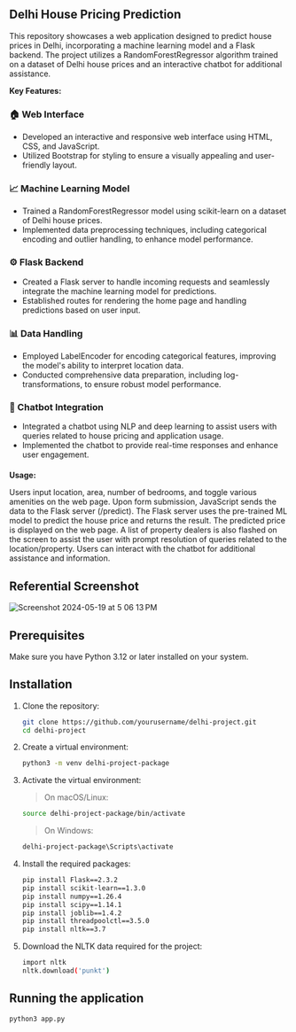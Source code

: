 <h2>Delhi House Pricing Prediction</h2>

This repository showcases a web application designed to predict house prices in Delhi, incorporating a machine learning model and a Flask backend. The project utilizes a RandomForestRegressor algorithm trained on a dataset of Delhi house prices and an interactive chatbot for additional assistance.

<b>Key Features:</b>

<div style="margin-bottom: 20px;">
    <h3>🏠 Web Interface</h3>
    <ul>
        <li>Developed an interactive and responsive web interface using HTML, CSS, and JavaScript.</li>
        <li>Utilized Bootstrap for styling to ensure a visually appealing and user-friendly layout.</li>
    </ul>
</div>

<div style="margin-bottom: 20px;">
    <h3>📈 Machine Learning Model</h3>
    <ul>
        <li>Trained a RandomForestRegressor model using scikit-learn on a dataset of Delhi house prices.</li>
        <li>Implemented data preprocessing techniques, including categorical encoding and outlier handling, to enhance model performance.</li>
    </ul>
</div>

<div style="margin-bottom: 20px;">
    <h3>⚙️ Flask Backend</h3>
    <ul>
        <li>Created a Flask server to handle incoming requests and seamlessly integrate the machine learning model for predictions.</li>
        <li>Established routes for rendering the home page and handling predictions based on user input.</li>
    </ul>
</div>

<div style="margin-bottom: 20px;">
    <h3>📊 Data Handling</h3>
    <ul>
        <li>Employed LabelEncoder for encoding categorical features, improving the model's ability to interpret location data.</li>
        <li>Conducted comprehensive data preparation, including log-transformations, to ensure robust model performance.</li>
    </ul>
</div>

<div style="margin-bottom: 20px;">
    <h3>🤖 Chatbot Integration</h3>
    <ul>
        <li>Integrated a chatbot using NLP and deep learning to assist users with queries related to house pricing and application usage.</li>
        <li>Implemented the chatbot to provide real-time responses and enhance user engagement.</li>
    </ul>
</div>
<b> Usage: </b>

Users input location, area, number of bedrooms, and toggle various amenities on the web page.
Upon form submission, JavaScript sends the data to the Flask server (/predict).
The Flask server uses the pre-trained ML model to predict the house price and returns the result.
The predicted price is displayed on the web page. 
A list of property dealers is also flashed on the screen to assist the user with prompt resolution of queries related to the location/property.
Users can interact with the chatbot for additional assistance and information.

<h2> Referential Screenshot </h2>

![Screenshot 2024-05-19 at 5 06 13 PM](https://github.com/pragatimehra/major-project-delhi/assets/92671158/7f1fd3da-f429-426e-b222-953104bf6c92)


## Prerequisites
Make sure you have Python 3.12 or later installed on your system.

## Installation

1. Clone the repository:
   ```bash
   git clone https://github.com/yourusername/delhi-project.git
   cd delhi-project
   ```

2. Create a virtual environment:
   ```bash
   python3 -m venv delhi-project-package
   ```

3. Activate the virtual environment:
    > On macOS/Linux:
    ```bash
    source delhi-project-package/bin/activate
    ```
    > On Windows:
    ```bash
    delhi-project-package\Scripts\activate
    ```

4. Install the required packages:
    ```bash
    pip install Flask==2.3.2
    pip install scikit-learn==1.3.0
    pip install numpy==1.26.4
    pip install scipy==1.14.1
    pip install joblib==1.4.2
    pip install threadpoolctl==3.5.0
    pip install nltk==3.7
    ```
5. Download the NLTK data required for the project:
   ```bash
   import nltk
   nltk.download('punkt')
   ```
## Running the application
  ```bash
  python3 app.py
  ```
